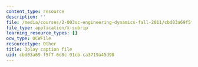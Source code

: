 ```yaml
---
content_type: resource
description: ''
file: /media/courses/2-003sc-engineering-dynamics-fall-2011/cbd03a69f5f76d8c91cbca3719a45d98_iMz0LiqjFmE.srt
file_type: application/x-subrip
learning_resource_types: []
ocw_type: OCWFile
resourcetype: Other
title: 3play caption file
uid: cbd03a69-f5f7-6d8c-91cb-ca3719a45d98
---
```

